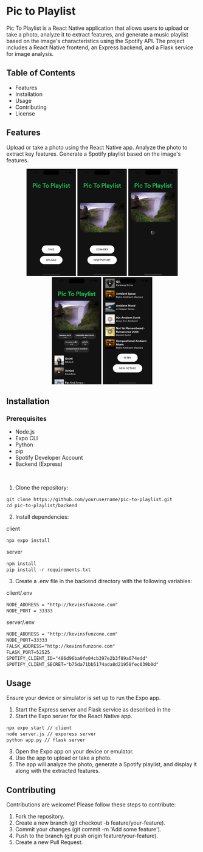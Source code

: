 # Pic to Playlist

Pic To Playlist is a React Native application that allows users to upload or take a photo, analyze it to extract features, and generate a music playlist based on the image's characteristics using the Spotify API. The project includes a React Native frontend, an Express backend, and a Flask service for image analysis.

## Table of Contents

* Features
* Installation
* Usage
* Contributing
* License


## Features
Upload or take a photo using the React Native app.
Analyze the photo to extract key features.
Generate a Spotify playlist based on the image's features.

<p align="center">
  <img src="screenshot1.png" alt="Screenshot 1" width="130"/>
  <img src="screenshot2.png" alt="Screenshot 2" width="130"/>
  <img src="screenshot3.png" alt="Screenshot 3" width="130"/>
  <img src="screenshot4.png" alt="Screenshot 4" width="130"/>
  <img src="screenshot5.png" alt="Screenshot 5" width="130"/>
</p>


## Installation

### Prerequisites
* Node.js
* Expo CLI
* Python
* pip
* Spotify Developer Account
* Backend (Express)

<br>

1. Clone the repository:
```
git clone https://github.com/yourusername/pic-to-playlist.git
cd pic-to-playlist/backend
```

2. Install dependencies:

client
```
npx expo install
```

server
```
npm install
pip install -r requirements.txt
```

3. Create a .env file in the backend directory with the following variables:

client/.env
```
NODE_ADDRESS = "http://kevinsfunzone.com"
NODE_PORT = 33333
```
server/.env
```
NODE_ADDRESS = "http://kevinsfunzone.com"
NODE_PORT=33333
FALSK_ADDRESS="http://kevinsfunzone.com"
FLASK_PORT=52525
SPOTIFY_CLIENT_ID="486d96ba9fe04cb397e2b3f89a674edd"
SPOTIFY_CLIENT_SECRET="b75da71bb5174ada8d21958fec039b0d"
```


## Usage
Ensure your device or simulator is set up to run the Expo app.
1. Start the Express server and Flask service as described in the 
2. Start the Expo server for the React Native app.
```
npx expo start // client
node server.js // exporess server
python app.py // flask server
```
3. Open the Expo app on your device or emulator.
4. Use the app to upload or take a photo.
5. The app will analyze the photo, generate a Spotify playlist, and display it along with the extracted features.










## Contributing
Contributions are welcome! Please follow these steps to contribute:

1. Fork the repository.
2. Create a new branch (git checkout -b feature/your-feature).
3. Commit your changes (git commit -m 'Add some feature').
4. Push to the branch (git push origin feature/your-feature).
5. Create a new Pull Request.
